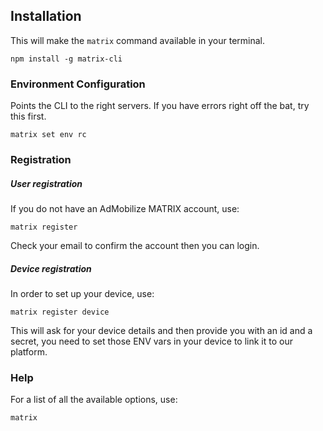 ## Installation
This will make the `matrix` command available in your terminal.
```
npm install -g matrix-cli
```

### Environment Configuration
Points the CLI to the right servers. If you have errors right off the bat, try this first.
```
matrix set env rc
```

### Registration

##### User registration
If you do not have an AdMobilize MATRIX account, use:
```
matrix register
```
Check your email to confirm the account then you can login.

##### Device registration
In order to set up your device, use:
```
matrix register device
```
This will ask for your device details and then provide you with an id and a secret, you need to set those ENV vars in your device to link it to our platform.  

### Help
For a list of all the available options, use:
```
matrix
```